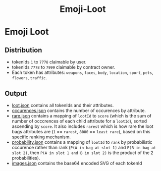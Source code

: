 <p align="center">
  <h1 align="center">Emoji-Loot</h1>
</p>

# Emoji Loot

## Distribution

- tokenIds `1` to `7778` claimable by user.
- tokenIds `7778` to `7999` claimable by contract owner.
- Each token has attributes: `weapons`, `faces`, `body`, `location`, `sport`, `pets`, `flowers`, `traffic`.

## Output

- [loot.json](./loot.json) contains all tokenIds and their attributes.
- [occurences.json](./occurences.json) contains the number of occurences by attribute.
- [rare.json](./rare.json) contains a mapping of `lootId` to `score` (which is the sum of number of occcrences of each child attribute for a `lootId`), sorted ascending by `score`. It also includes `rarest` which is how rare the loot bags attributes are (`1` == `rarest`, `8000` == `least rare`), based on this specific ranking mechanism.
- [probability.json](./probability.json) contains a mapping of `lootId` to `rank` by probabilistic occurence rather than rank (`P(A in bag at slot 1)` and `P(B in bag at slot 2)`, then `P(A in slot 1 and B in slot 2)` is the product of the 2 probabilities).
- [images.json](./images.json) contains the base64 encoded SVG of each tokenId
